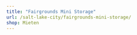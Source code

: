 ```yaml
---
title: "Fairgrounds Mini Storage"
url: /salt-lake-city/fairgrounds-mini-storage/
shop: Mieten
---
```

